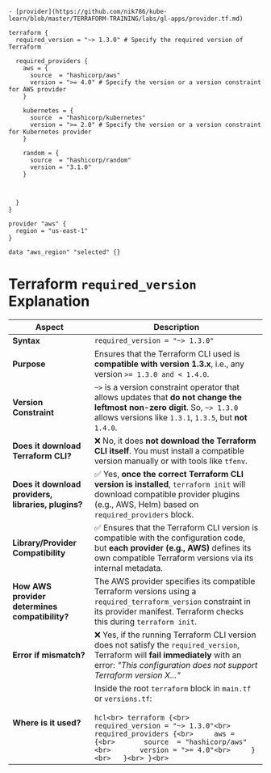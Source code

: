 



```
- [provider](https://github.com/nik786/kube-learn/blob/master/TERRAFORM-TRAINING/labs/gl-apps/provider.tf.md)

terraform {
  required_version = "~> 1.3.0" # Specify the required version of Terraform

  required_providers {
    aws = {
      source  = "hashicorp/aws"
      version = ">= 4.0" # Specify the version or a version constraint for AWS provider
    }

    kubernetes = {
      source  = "hashicorp/kubernetes"
      version = ">= 2.0" # Specify the version or a version constraint for Kubernetes provider
    }

    random = {
      source  = "hashicorp/random"
      version = "3.1.0"
    }



  }
}

provider "aws" {
  region = "us-east-1"
}

data "aws_region" "selected" {}

```




# Terraform `required_version` Explanation

| Aspect | Description |
|--------|-------------|
| **Syntax** | `required_version = "~> 1.3.0"` |
| **Purpose** | Ensures that the Terraform CLI used is **compatible with version 1.3.x**, i.e., any version `>= 1.3.0 and < 1.4.0`. |
| **Version Constraint** | `~>` is a version constraint operator that allows updates that **do not change the leftmost non-zero digit**. So, `~> 1.3.0` allows versions like `1.3.1`, `1.3.5`, but **not** `1.4.0`. |
| **Does it download Terraform CLI?** | ❌ No, it does **not download the Terraform CLI itself**. You must install a compatible version manually or with tools like `tfenv`. |
| **Does it download providers, libraries, plugins?** | ✅ Yes, **once the correct Terraform CLI version is installed**, `terraform init` will download compatible provider plugins (e.g., AWS, Helm) based on `required_providers` block. |
| **Library/Provider Compatibility** | ✅ Ensures that the Terraform CLI version is compatible with the configuration code, but **each provider (e.g., AWS)** defines its own compatible Terraform versions via its internal metadata. |
| **How AWS provider determines compatibility?** | The AWS provider specifies its compatible Terraform versions using a `required_terraform_version` constraint in its provider manifest. Terraform checks this during `terraform init`. |
| **Error if mismatch?** | ❌ Yes, if the running Terraform CLI version does not satisfy the `required_version`, Terraform will **fail immediately** with an error: _"This configuration does not support Terraform version X..."_ |
| **Where is it used?** | Inside the root `terraform` block in `main.tf` or `versions.tf`: <br><br> ```hcl<br> terraform {<br>   required_version = "~> 1.3.0"<br>   required_providers {<br>     aws = {<br>       source  = "hashicorp/aws"<br>       version = ">= 4.0"<br>     }<br>   }<br> }<br> ``` |

